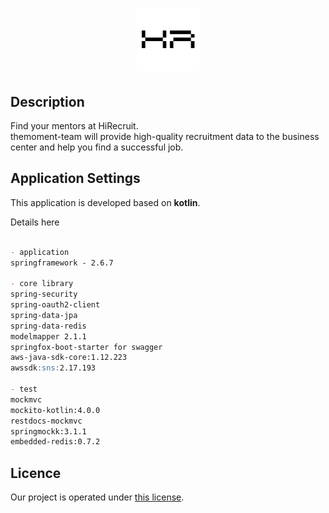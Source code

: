 <h1 align="center">
    <img src="./assets/img/HR_Transparent.png" width="100px">
</h1>

## Description
Find your mentors at HiRecruit.  
themoment-team will provide high-quality recruitment data to the business center and help you find a successful job.


## Application Settings

This application is developed based on **kotlin**.  

Details here
```markdown

- application 
springframework - 2.6.7

- core library
spring-security
spring-oauth2-client
spring-data-jpa
spring-data-redis
modelmapper 2.1.1
springfox-boot-starter for swagger
aws-java-sdk-core:1.12.223
awssdk:sns:2.17.193

- test
mockmvc
mockito-kotlin:4.0.0
restdocs-mockmvc
springmockk:3.1.1
embedded-redis:0.7.2

```

## Licence

Our project is operated under [this license](LICENSE).